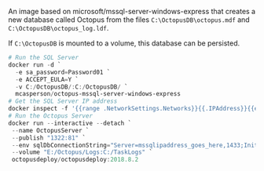 An image based on microsoft/mssql-server-windows-express that creates a new database called Octopus from the files `C:\OctopusDB\octopus.mdf` and `C:\OctopusDB\octopus_log.ldf`.

If `C:\OctopusDB` is mounted to a volume, this database can be persisted.

```powershell
# Run the SQL Server
docker run -d `
  -e sa_password=Password01 `
  -e ACCEPT_EULA=Y `
  -v C:/OctopusDB/:C:/OctopusDB/ `
  mcasperson/octopus-mssql-server-windows-express
# Get the SQL Server IP address
docker inspect -f '{{range .NetworkSettings.Networks}}{{.IPAddress}}{{end}}' container_name_or_id
# Run the Octopus Server
docker run --interactive --detach `
 --name OctopusServer `
 --publish "1322:81" `
 --env sqlDbConnectionString="Server=mssqlipaddress_goes_here,1433;Initial Catalog=Octopus;Persist Security Info=False;User ID=sa;Password=Password01;MultipleActiveResultSets=False;Connection Timeout=30;" `
 --volume "E:/Octopus/Logs:C:/TaskLogs" `
 octopusdeploy/octopusdeploy:2018.8.2
```